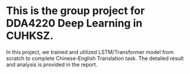 # This is the group project for DDA4220 Deep Learning in CUHKSZ.
In this project, we trained and utilized LSTM/Transformer model from scratch to complete Chinese-English Translation task.
The detailed result and analysis is provided in the report.
